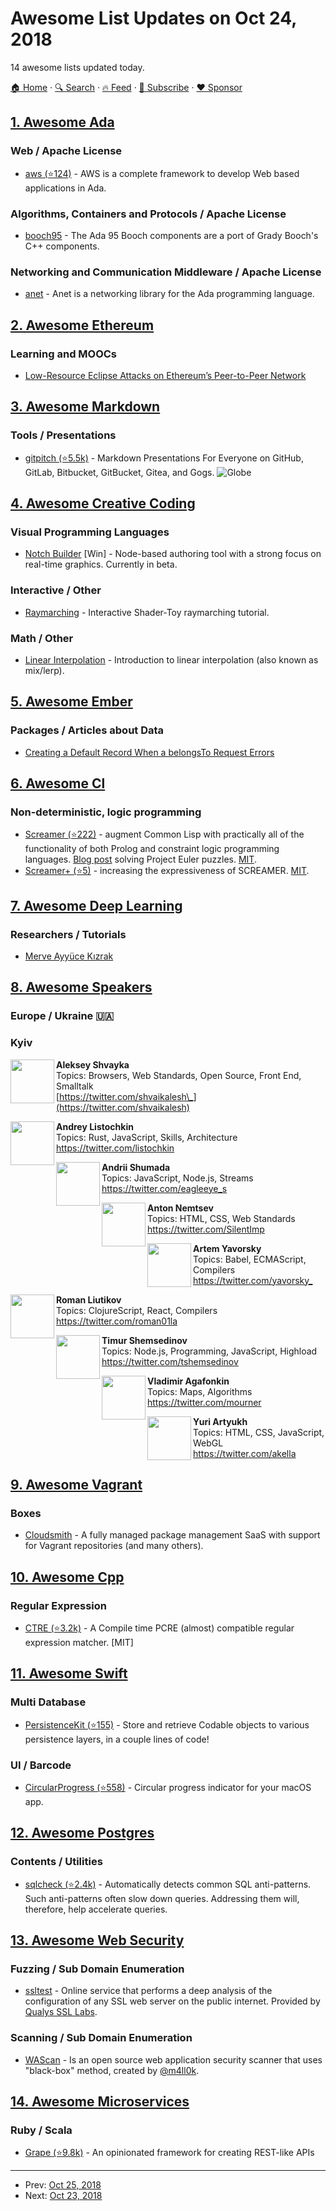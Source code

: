 # Awesome List Updates on Oct 24, 2018

14 awesome lists updated today.

[🏠 Home](/README.md) · [🔍 Search](https://www.trackawesomelist.com/search/) · [🔥 Feed](https://www.trackawesomelist.com/rss.xml) · [📮 Subscribe](https://trackawesomelist.us17.list-manage.com/subscribe?u=d2f0117aa829c83a63ec63c2f&id=36a103854c) · [❤️  Sponsor](https://github.com/sponsors/theowenyoung)



## [1. Awesome Ada](/content/ohenley/awesome-ada/README.md)

### Web / Apache License

*   [aws (⭐124)](https://github.com/AdaCore/aws) - AWS is a complete framework to develop Web based applications in Ada.

### Algorithms, Containers and Protocols / Apache License

*   [booch95](https://sourceforge.net/projects/booch95/) - The Ada 95 Booch components are a port of Grady Booch's C++ components.

### Networking and Communication Middleware / Apache License

*   [anet](https://www.codelabs.ch/anet/) - Anet is a networking library for the Ada programming language.

## [2. Awesome Ethereum](/content/ttumiel/Awesome-Ethereum/README.md)

### Learning and MOOCs

*   [Low-Resource Eclipse Attacks on Ethereum’s Peer-to-Peer Network](https://www.cs.bu.edu/\~goldbe/projects/eclipseEth.pdf)

## [3. Awesome Markdown](/content/BubuAnabelas/awesome-markdown/README.md)

### Tools / Presentations

*   [gitpitch (⭐5.5k)](https://github.com/gitpitch/gitpitch/) - Markdown Presentations For Everyone on GitHub, GitLab, Bitbucket, GitBucket, Gitea, and Gogs. ![Globe](https://img.icons8.com/color/24/globe.png "Globe")

## [4. Awesome Creative Coding](/content/terkelg/awesome-creative-coding/README.md)

### Visual Programming Languages

*   [Notch Builder](https://www.notch.one) \[Win] - Node-based authoring tool with a strong focus on real-time graphics. Currently in beta.

### Interactive / Other

*   [Raymarching](https://www.shadertoy.com/view/4dSfRc) - Interactive Shader-Toy raymarching tutorial.

### Math / Other

*   [Linear Interpolation](https://mattdesl.svbtle.com/linear-interpolation) - Introduction to linear interpolation (also known as mix/lerp).

## [5. Awesome Ember](/content/ember-community-russia/awesome-ember/README.md)

### Packages / Articles about Data

*   [Creating a Default Record When a belongsTo Request Errors](https://shipshape.io/blog/ember-data-belongs-to-find-or-create/)

## [6. Awesome Cl](/content/CodyReichert/awesome-cl/README.md)

### Non-deterministic, logic programming

*   [Screamer (⭐222)](https://github.com/nikodemus/screamer) - augment Common
    Lisp with practically all of the functionality of both Prolog and
    constraint logic programming
    languages. [Blog post](https://chriskohlhepp.wordpress.com/reasoning-systems/specification-driven-programming-in-common-lisp/)
    solving Project Euler puzzles. [MIT](https://opensource.org/licenses/MIT).
*   [Screamer+ (⭐5)](https://github.com/yakovzaytsev/screamer-plus) - increasing the expressiveness of SCREAMER. [MIT](https://opensource.org/licenses/MIT).

## [7. Awesome Deep Learning](/content/ChristosChristofidis/awesome-deep-learning/README.md)

### Researchers / Tutorials

*   [Merve Ayyüce Kızrak](http://www.ayyucekizrak.com/)

## [8. Awesome Speakers](/content/karlhorky/awesome-speakers/README.md)

### Europe / Ukraine 🇺🇦

### Kyiv

<img src="https://github.com/karlhorky/awesome-speakers/raw/main/./avatars/shvaikalesh" height="70px" width="70px" align="left" alt="" />

**Aleksey Shvayka**\
Topics: Browsers, Web Standards, Open Source, Front End, Smalltalk\
[https://twitter.com/shvaikalesh\_](https://twitter.com/shvaikalesh)

<img src="https://github.com/karlhorky/awesome-speakers/raw/main/./avatars/listochkin" height="70px" width="70px" align="left" alt="" />

**Andrey Listochkin**\
Topics: Rust, JavaScript, Skills, Architecture\
<https://twitter.com/listochkin>

<img src="https://github.com/karlhorky/awesome-speakers/raw/main/./avatars/eagleeye_s" height="70px" width="70px" align="left" alt="" />

**Andrii Shumada**\
Topics: JavaScript, Node.js, Streams\
<https://twitter.com/eagleeye_s>

<img src="https://github.com/karlhorky/awesome-speakers/raw/main/./avatars/SilentImp" height="70px" width="70px" align="left" alt="" />

**Anton Nemtsev**\
Topics: HTML, CSS, Web Standards\
<https://twitter.com/SilentImp>

<img src="https://github.com/karlhorky/awesome-speakers/raw/main/./avatars/yavorsky_" height="70px" width="70px" align="left" alt="" />

**Artem Yavorsky**\
Topics: Babel, ECMAScript, Compilers\
<https://twitter.com/yavorsky_>

<img src="https://github.com/karlhorky/awesome-speakers/raw/main/./avatars/roman01la" height="70px" width="70px" align="left" alt="" />

**Roman Liutikov**\
Topics: ClojureScript, React, Compilers\
<https://twitter.com/roman01la>

<img src="https://github.com/karlhorky/awesome-speakers/raw/main/./avatars/tshemsedinov" height="70px" width="70px" align="left" alt="" />

**Timur Shemsedinov**\
Topics: Node.js, Programming, JavaScript, Highload\
<https://twitter.com/tshemsedinov>

<img src="https://github.com/karlhorky/awesome-speakers/raw/main/./avatars/mourner" height="70px" width="70px" align="left" alt="" />

**Vladimir Agafonkin**\
Topics: Maps, Algorithms\
<https://twitter.com/mourner>

<img src="https://github.com/karlhorky/awesome-speakers/raw/main/./avatars/akella" height="70px" width="70px" align="left" alt="" />

**Yuri Artyukh**\
Topics: HTML, CSS, JavaScript, WebGL\
<https://twitter.com/akella>

## [9. Awesome Vagrant](/content/iJackUA/awesome-vagrant/README.md)

### Boxes

*   [Cloudsmith](https://cloudsmith.io) - A fully managed package management SaaS with support for Vagrant repositories (and many others).

## [10. Awesome Cpp](/content/fffaraz/awesome-cpp/README.md)

### Regular Expression

*   [CTRE (⭐3.2k)](https://github.com/hanickadot/compile-time-regular-expressions) - A Compile time PCRE (almost) compatible regular expression matcher. \[MIT]

## [11. Awesome Swift](/content/matteocrippa/awesome-swift/README.md)

### Multi Database

*   [PersistenceKit (⭐155)](https://github.com/Teknasyon-Teknoloji/PersistenceKit) - Store and retrieve Codable objects to various persistence layers, in a couple lines of code!

### UI / Barcode

*   [CircularProgress (⭐558)](https://github.com/sindresorhus/CircularProgress) - Circular progress indicator for your macOS app.

## [12. Awesome Postgres](/content/dhamaniasad/awesome-postgres/README.md)

### Contents / Utilities

*   [sqlcheck (⭐2.4k)](https://github.com/jarulraj/sqlcheck) - Automatically detects common SQL anti-patterns. Such anti-patterns often slow down queries. Addressing them will, therefore, help accelerate queries.

## [13. Awesome Web Security](/content/qazbnm456/awesome-web-security/README.md)

### Fuzzing / Sub Domain Enumeration

*   [ssltest](https://www.ssllabs.com/ssltest/) - Online service that performs a deep analysis of the configuration of any SSL web server on the public internet. Provided by [Qualys SSL Labs](https://www.ssllabs.com).

### Scanning / Sub Domain Enumeration

*   [WAScan](https://github.com/m4ll0k/WAScan) - Is an open source web application security scanner that uses "black-box" method, created by [@m4ll0k](https://github.com/m4ll0k).

## [14. Awesome Microservices](/content/mfornos/awesome-microservices/README.md)

### Ruby / Scala

*   [Grape (⭐9.8k)](https://github.com/ruby-grape/grape) - An opinionated framework for creating REST-like APIs

---

- Prev: [Oct 25, 2018](/content/2018/10/25/README.md)
- Next: [Oct 23, 2018](/content/2018/10/23/README.md)
